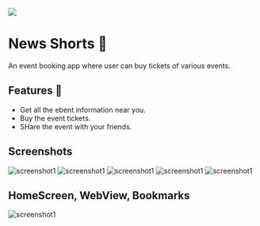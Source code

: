 ![](./Assets/header.png)

# News Shorts 📄 

An event booking app where user can buy tickets of various events.


## Features 🚀

- Get all the ebent information near you.
- Buy the event tickets.
- SHare the event with your friends.


## Screenshots 
![screenshot1](assets/github_ss/Screenshot_1732362252.png)
![screenshot1](assets/github_ss/Screenshot_1732362261.png)
![screenshot1](assets/github_ss/Screenshot_1732362252.png)
![screenshot1](assets/github_ss/Screenshot_1732362252.png)
![screenshot1](assets/github_ss/Screenshot_1732362252.png)

## HomeScreen, WebView, Bookmarks
![screenshot1](assets/readMe/two.jpg)
